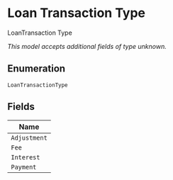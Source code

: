 
# Loan Transaction Type

LoanTransaction Type

*This model accepts additional fields of type unknown.*

## Enumeration

`LoanTransactionType`

## Fields

| Name |
|  --- |
| `Adjustment` |
| `Fee` |
| `Interest` |
| `Payment` |

